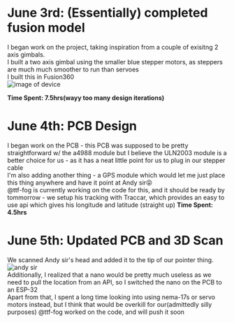 # June 3rd: (Essentially) completed fusion model

I began work on the project, taking inspiration from a couple of exisitng 2 axis gimbals.<br>
I built a two axis gimbal using the smaller blue stepper motors, as steppers are much much smoother to run than servoes<br>
I built this in Fusion360<br>
![image of device](Assets/model.png)<br>

**Time Spent: 7.5hrs(wayy too many design iterations)**

# June 4th: PCB Design
I began work on the PCB - this PCB was supposed to be pretty straightforward w/ the a4988 module but I believe the ULN2003 module is a better choice for us - as it has a neat little point for us to plug in our stepper cable<br>
I'm also adding another thing - a GPS module which would let me just place this thing anywhere and have it point at Andy sir😝<br>
@ttf-fog is currently working on the code for this, and it should be ready by tommorrow - we setup his tracking with Traccar, which provides an easy to use api which gives his longitude and latitude (straight up)
**Time Spent: 4.5hrs**<br>

# June 5th: Updated PCB and 3D Scan
We scanned Andy sir's head and added it to the tip of our pointer thing.<br>
![andy sir](Assets/andy.png)<br>
Additionally, I realized that a nano would be pretty much useless as we need to pull the location from an API, so I switched the nano on the PCB to an ESP-32<br>
Apart from that, I spent a long time looking into using nema-17s or servo motors instead, but I think that would be overkill for our(admittedly silly purposes)
@ttf-fog worked on the code, and will push it soon<br>

